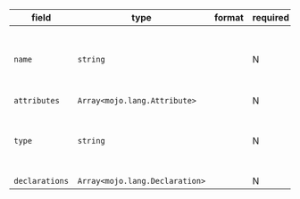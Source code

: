 | field | type | format | required | default | description |
|---|---|---|---|---|---|
| `name` | `string` |  | N |  | come from `group_decl_name` attribute, otherwise will be the index from "0" |
| `attributes` | `Array<mojo.lang.Attribute>` |  | N |  |  |
| `type` | `string` |  | N |  | may be the `struct`, `enum`, `constant`, `variable`, `attribute` `function` |
| `declarations` | `Array<mojo.lang.Declaration>` |  | N |  |  |
